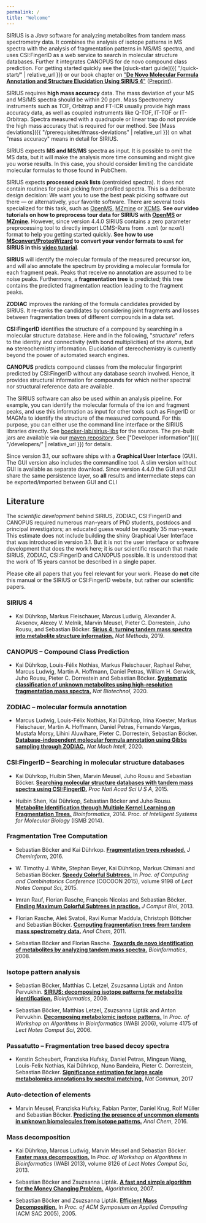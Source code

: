 ```yaml
---
permalink: /
title: "Welcome"
---
```


SIRIUS is a *Java* software for analyzing metabolites from tandem mass
spectrometry data. It combines the analysis of isotope patterns in MS
spectra with the analysis of fragmentation patterns in MS/MS spectra,
and uses CSI:FingerID as a web service to search in molecular structure
databases. Further it integrates CANOPUS for de novo compound class prediction.
For getting started quickly see the [qiuck-start guide]({{ "/quick-start/" | relative_url }}) or
our book chapter on ["**De Novo Molecular Formula Annotation and Structure Elucidation Using SIRIUS 4**"](https://link.springer.com/protocol/10.1007%2F978-1-0716-0239-3_11) ([Preprint](https://bio.informatik.uni-jena.de/wp/wp-content/uploads/2020/12/SIRIUS4_book_chapter_preprint.pdf)).

SIRIUS requires **high mass accuracy** data. The mass deviation of your
MS and MS/MS spectra should be within 20 ppm. Mass Spectrometry
instruments such as TOF, Orbitrap and FT-ICR usually provide high mass
accuracy data, as well as coupled instruments like Q-TOF, IT-TOF or
IT-Orbitrap. Spectra measured with a quadrupole or linear trap do not
provide the high mass accuracy that is required for our method. See [Mass deviations]({{ "/prerequisites/#mass-deviations" | relative_url }}) on what "mass accuracy" means in
detail for SIRIUS.

SIRIUS expects **MS and MS/MS** spectra as input. It is possible to omit
the MS data, but it will make the analysis more time consuming and might
give you worse results. In this case, you should consider limiting the
candidate molecular formulas to those found in PubChem.

SIRIUS expects **processed peak lists** (centroided spectra). It does
not contain routines for peak picking from profiled spectra. This is a deliberate
design decision: We want you to use the best peak picking software out
there — or alternatively, your favorite software. There are several
tools specialized for this task, such as [OpenMS](https://www.openms.de/), 
[MZmine](http://mzmine.github.io/) or [XCMS](https://github.com/sneumann/xcms). 
**See our video tutorials on how to preprocess tour data for SIRIUS
with [OpenMS](https://www.youtube.com/watch?v=ZTEY8_fnuZE) or 
[MZmine](https://www.youtube.com/watch?v=Q0D6q9xQLSE)**.
However, since version 4.4.0 SIRIUS contains a zero parameter
preprocessing tool to directly import LCMS-Runs from `.mzml` (or `mzxml`) format 
to help you getting started quickly. **See how to use 
[MSconvert/ProteoWizard](http://proteowizard.sourceforge.net/index.html)
to convert your vendor formats to `mzml` for SIRIUS in this 
[video tutorial](https://www.youtube.com/watch?v=xnjvZlSlp40)**. 

**SIRIUS** will identify the molecular formula of the measured precursor
ion, and will also annotate the spectrum by providing a molecular
formula for each fragment peak. Peaks that receive no annotation are
assumed to be noise peaks. Furthermore, a **fragmentation tree** is
predicted; this tree contains the predicted fragmentation reaction
leading to the fragment peaks.

**ZODIAC** improves the ranking of the formula candidates provided by SIRIUS. It 
re-ranks the candidates by considering joint fragments 
and losses between fragmentation trees of different compounds in a data set.

**CSI:FingerID** identifies the structure of a compound by
searching in a molecular structure database. Here and in the following,
"*structure*" refers to the identity and connectivity (with bond
multiplicities) of the atoms, but **no** stereochemistry information.
Elucidation of stereochemistry is currently beyond the power of
automated search engines.

**CANOPUS** predicts compound classes from the molecular fingerprint predicted by CSI:FingerID 
without any database search involved. Hence, it provides structural information for compounds 
for which neither spectral nor structural reference data are available.

The SIRIUS software can also be used within an analysis pipeline. For example, you can
identify the molecular formula of the ion and fragment peaks, and
use this information as input for other tools such as FingerID or MAGMa
to identify the structure of the measured compound. For this purpose,
you can either use the command line interface or the SIRIUS libraries directly. 
See [boecker-lab/sirius-libs](https://github.com/boecker-lab/sirius-libs) 
for the sources. The pre-built jars are available via our
[maven repository](https://bio.informatik.uni-jena.de/repository/webapp/#/artifacts/browse/tree/General/libs-release/de/unijena/bioinf/ms).
See ["Developer information"]({{ "/developers/" | relative_url }}) for details.

Since version 3.1, our software ships with a **Graphical User
Interface** (GUI). The GUI version also includes the commandline tool. A
slim version without GUI is available as separate download. Since
version 4.4.0 the GUI and CLI share the same persistence layer, so
**all** results and intermediate steps can be exported/imported between
GUI and CLI

## Literature

The *scientific development* behind SIRIUS, ZODIAC, CSI:FingerID and CANOPUS required
numerous man-years of PhD students, postdocs and principal
investigators; an educated guess would be roughly 35 man-years. This
estimate does not include building the shiny Graphical User Interface
that was introduced in version 3.1. But it is not the user interface or
software development that does the work here; it is our scientific
research that made SIRIUS, ZODIAC, CSI:FingerID and CANOPUS possible. 
It is understood that the work of 15 years cannot be described in a single paper.

Please cite all papers that you feel relevant for your work. Please do
**not** cite this manual or the SIRIUS or CSI:FingerID website, but rather
our scientific papers.

### SIRIUS 4

 - Kai Dührkop, Markus Fleischauer, Marcus Ludwig, Alexander A. Aksenov, Alexey V. Melnik, Marvin Meusel, Pieter C. Dorrestein, Juho Rousu, and Sebastian Böcker.
[**Sirius 4: turning tandem mass spectra into metabolite structure information.**](https://doi.org/10.1038/s41592-019-0344-8)
*Nat Methods*, 2019.

### CANOPUS – Compound Class Prediction 
 - Kai Dührkop, Louis-Félix Nothias, Markus Fleischauer, Raphael Reher, Marcus Ludwig, Martin A. Hoffmann, Daniel Petras, William H. Gerwick, Juho Rousu, Pieter C. Dorrestein and Sebastian Böcker.
[**Systematic classification of unknown metabolites using high-resolution fragmentation mass spectra.**](https://doi.org/10.1038/s41587-020-0740-8)
*Nat Biotechnol*, 2020.

### ZODIAC – molecular formula annotation

 - Marcus Ludwig, Louis-Félix Nothias, Kai Dührkop, Irina Koester, Markus Fleischauer, Martin A. Hoffmann, Daniel Petras, Fernando Vargas, Mustafa Morsy, Lihini Aluwihare, Pieter C. Dorrestein, Sebastian Böcker.
[**Database-independent molecular formula annotation using Gibbs sampling through ZODIAC.**](https://doi.org/10.1038/s42256-020-00234-6)
*Nat Mach Intell*, 2020.

### CSI:FingerID – Searching in molecular structure databases

  - Kai Dührkop, Huibin Shen, Marvin Meusel, Juho Rousu and Sebastian
    Böcker. [**Searching molecular structure databases with tandem mass
    spectra using CSI:FingerID.**](https://doi.org/10.1073/pnas.1509788112) *Proc Natl Acad Sci U S A*, 2015.

  - Huibin Shen, Kai Dührkop, Sebastian Böcker and Juho Rousu.
    [**Metabolite Identification through Multiple Kernel Learning on
    Fragmentation Trees.**](https://doi.org/10.1093/bioinformatics/btu275) *Bioinformatics*, 2014.
    Proc. of *Intelligent Systems for Molecular Biology* (ISMB 2014).

### Fragmentation Tree Computation

  - Sebastian Böcker and Kai Dührkop. [**Fragmentation trees reloaded.**](https://doi.org/10.1007/978-3-319-16706-0_10)
    *J Cheminform*, 2016.

  - W. Timothy J. White, Stephan Beyer, Kai Dührkop, Markus Chimani and
    Sebastian Böcker. [**Speedy Colorful Subtrees.**](https://doi.org/10.1007/978-3-319-21398-9_25) In *Proc. of
    Computing and Combinatorics Conference* (COCOON 2015), volume 9198
    of *Lect Notes Comput Sci*, 2015.

  - Imran Rauf, Florian Rasche, François Nicolas and Sebastian Böcker.
    [**Finding Maximum Colorful Subtrees in practice.**](https://doi.org/10.1089/cmb.2012.0083) *J Comput Biol*, 2013.

  - Florian Rasche, Aleš Svatoš, Ravi Kumar Maddula, Christoph Böttcher
    and Sebastian Böcker. [**Computing fragmentation trees from tandem
    mass spectrometry data.**](https://doi.org/10.1021/ac101825k) *Anal Chem*, 2011.

  - Sebastian Böcker and Florian Rasche. [**Towards de novo
    identification of metabolites by analyzing tandem mass spectra.**](https://doi.org/10.1093/bioinformatics/btn270)
    *Bioinformatics*, 2008.

### Isotope pattern analysis

  - Sebastian Böcker, Matthias C. Letzel, Zsuzsanna Lipták and Anton
    Pervukhin. [**SIRIUS: decomposing isotope patterns for metabolite
    identification.**](https://doi.org/10.1093/bioinformatics/btn603) *Bioinformatics*, 2009.

  - Sebastian Böcker, Matthias Letzel, Zsuzsanna Lipták and Anton
    Pervukhin. [**Decomposing metabolomic isotope patterns.**](https://doi.org/10.1007/11851561_2) In *Proc.
    of Workshop on Algorithms in Bioinformatics* (WABI 2006), volume
    4175 of *Lect Notes Comput Sci*, 2006.

### Passatutto – Fragmentation tree based decoy spectra

  - Kerstin Scheubert, Franziska Hufsky, Daniel Petras, Mingxun Wang,
    Louis-Felix Nothias, Kai Dührkop, Nuno Bandeira, Pieter C.
    Dorrestein, Sebastian Böcker. [**Significance estimation for large
    scale metabolomics annotations by spectral matching.**](https://doi.org/10.1038/s41467-017-01318-5) 
    *Nat Commun*, 2017

### Auto-detection of elements

  - Marvin Meusel, Franziska Hufsky, Fabian Panter, Daniel Krug, Rolf
    Müller and Sebastian Böcker. [**Predicting the presence of uncommon
    elements in unknown biomolecules from isotope patterns.**](https://doi.org/10.1021/acs.analchem.6b01015) *Anal
    Chem*, 2016.

### Mass decomposition

  - Kai Dührkop, Marcus Ludwig, Marvin Meusel and Sebastian Böcker.
    [**Faster mass decomposition.**](https://doi.org/10.1007/978-3-642-40453-5_5) In *Proc. of Workshop on Algorithms
    in Bioinformatics* (WABI 2013), volume 8126 of *Lect Notes Comput
    Sci*, 2013.

  - Sebastian Böcker and Zsuzsanna Lipták. [**A fast and simple algorithm
    for the Money Changing Problem.**](https://doi.org/10.1007/s00453-007-0162-8) *Algorithmica*, 2007.

  - Sebastian Böcker and Zsuzsanna Lipták. [**Efficient Mass
    Decomposition.**](https://doi.org/10.1145/1066677.1066715) In *Proc. of ACM Symposium on Applied Computing*
    (ACM SAC 2005), 2005.
